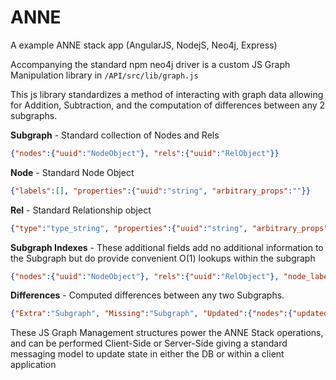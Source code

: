 # ANNE
A example ANNE stack app (AngularJS, NodejS, Neo4j, Express)

Accompanying the standard npm neo4j driver is a custom JS Graph Manipulation library in `/API/src/lib/graph.js`

This js library standardizes a method of interacting with graph data allowing for Addition, Subtraction, and the computation of differences between any 2 subgraphs.

**Subgraph** - Standard collection of Nodes and Rels
```json
{"nodes":{"uuid":"NodeObject"}, "rels":{"uuid":"RelObject"}}
```
**Node** - Standard Node Object
```json
{"labels":[], "properties":{"uuid":"string", "arbitrary_props":""}}
```
**Rel** - Standard Relationship object
```json
{"type":"type_string", "properties":{"uuid":"string", "arbitrary_props":""}, "from_id" : "uuid", "to_id":"uuid"}
```
**Subgraph Indexes** - These additional fields add no additional information to the Subgraph but do provide convenient O(1) lookups within the subgraph
```json
{"nodes":{"uuid":"NodeObject"}, "rels":{"uuid":"RelObject"}, "node_label_index":{"label":["uuid_array"]}, "incoming":{"rel_type":{"to_node_uuid":["rel_uuid_array"]}}, "outgoing":{"rel_type":{"from_node_uuid":["rel_uuid_array"]}} }
```
**Differences** - Computed differences between any two Subgraphs. 
```json
{"Extra":"Subgraph", "Missing":"Subgraph", "Updated":{"nodes":{"updated":{"prop_titles":["node_uuid_array"]},"new":{"prop_titles":["node_uuid_array"]},"missing":{"prop_titles":["node_uuid_array"]}}, "rels":{"updated":{"prop_titles":["rel_uuid_array"]},"new":{"prop_titles":["rel_uuid_array"]},"missing":{"prop_titles":["rel_uuid_array"]}}}}
```

These JS Graph Management structures power the ANNE Stack operations, and can be performed Client-Side or Server-Side giving a standard messaging model to update state in either the DB or within a client application
